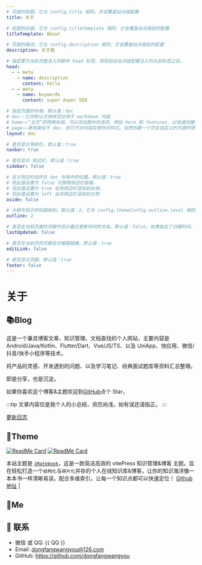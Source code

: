 ```yaml
---
# 页面的标题。它与 config.title 相同，并且覆盖站点级配置
title: 关于

# 标题的后缀。它与 config.titleTemplate 相同，它会覆盖站点级别的配置
titleTemplate: About

# 页面的描述。它与 config.description 相同，它会覆盖站点级别的配置
description: 关于我

# 指定要为当前页面注入的额外 head 标签。将附加在站点级配置注入的头部标签之后。
head:
  - - meta
    - name: description
      content: hello
  - - meta
    - name: keywords
      content: super duper SEO

# 指定页面的布局。默认值：doc
# doc——它将默认文档样式应用于 markdown 内容
# home——“主页”的特殊布局。可以添加额外的选项，例如 hero 和 features，以快速创建漂亮的落地页
# page——表现类似于 doc，但它不对内容应用任何样式。当想创建一个完全自定义的页面时很有用
layout: doc

# 是否显示导航栏。默认值：true
navbar: true

# 是否显示 侧边栏。默认值：true
sidebar: false

# 定义侧边栏组件在 doc 布局中的位置。默认值：true
# 将此值设置为 false 可禁用侧边栏容器。
# 将此值设置为 true 会将侧边栏渲染到右侧。
# 将此值设置为 left 会将侧边栏渲染到左侧
aside: false

# 大纲中显示的标题级别。默认值：2。它与 config.themeConfig.outline.level 相同，它会覆盖站点级的配置。
outline: 2

# 是否在当前页面的页脚中显示最近更新时间的文本。默认值：false。如果指定了日期时间，则会显示该日期时间而不是上次 git 修改的时间戳
lastUpdated: false

# 是否在当前页的页脚显示编辑链接。默认值：true
editLink: false

# 是否显示页脚。默认值：true
footer: false
---
```


# 关于

## 📚Blog

这是一个兼具博客文章、知识管理、文档查找的个人网站，主要内容是 Android/Java/Kotlin、Flutter/Dart、Vue/JS/TS、以及 UniApp、快应用、微信/抖音/快手小程序等技术。

将产品的灵感、开发遇到的问题、以及学习笔记、经典面试题库等资料汇总整理。

即是分享，也是沉淀。

如果你喜欢这个博客&主题欢迎到[GitHub](https://github.com/dongfangwangyou/imatebook)点个 Star，

<!-- 或者交换[友链](/friends/) ( •̀ ω •́ )✧ -->

:::tip
文章内容仅是我个人的小总结，资历尚浅，如有误还请指正。
:::

[更新日志](https://github.com/dongfangwangyou/imatebook/commits/master)

## 🎨Theme

[<img src="https://github-readme-stats.vercel.app/api/pin/?username=xugaoyi&amp;repo=vuepress-theme-vdoing" alt="ReadMe Card" class="no-zoom">](https://github.com/dongfangwangyou/imatebook)
[<img src="https://github-readme-stats.vercel.app/api/pin/?username=xugaoyi&amp;repo=vuepress-theme-vdoing-doc" alt="ReadMe Card" class="no-zoom">](https://doc.xugaoyi.com/)

本站主题是 [`iMatebook`](https://github.com/dongfangwangyou/imatebook)，这是一款简洁高效的 vitePress 知识管理&博客 主题。旨在轻松打造一个`结构化`与`碎片化`并存的个人在线知识库&博客，让你的知识海洋像一本本书一样清晰易读。配合多维索引，让每一个知识点都可以快速定位！ [Github 地址](https://github.com/dongfangwangyou/imatebook) | 
<!-- [在线 vscode 预览源码](https://github1s.com/xugaoyi/vuepress-theme-vdoing) -->

<!-- ## 赞助商

> 进入以下链接注册一下，赞助商会为博主赞助一笔小费，感谢~

<p align="center">
<a href="http://apifox.cn/a103xugaoyi" target="_blank"><img src="https://jsd.cdn.zzko.cn/gh/xugaoyi/blog-gitalk-comment@master/img/Apifox-860x320.ic7tz1417sw.png" alt="赞助商" style="width: 400px;border-radius: 2px;"></a>
</p> -->

## 🐼Me

<!-- web 前端小学生

### 技能

- 熟悉 JavaScript、HTML、CSS、Vue、React 的拼写
- 了解 Linux、windows、macOS 的开关机方式
- 精通 Git 的 pull 和 push，并注册了 GitHub 帐号刷了一些 star -->

<!-- 本人↓↓↓ -->

<!-- ## 前端学习

<br/>
<img src="https://open.weixin.qq.com/qr/code?username=gh_0cf4b813918c"  style="width:100px;" />
关注公众号，回复`前端资源`，即可获取这些 [前端学习资源](https://github.com/xugaoyi/blog-gitalk-comment/wiki/Front-end-Study)。 -->

## :email: 联系

- 微信 或 QQ: <a :href="qqUrl" class='qq'>{{ QQ }}</a>
- Email: <a href="mailto:dongfangwangyou@126.com">dongfangwangyou@126.com</a>
- GitHub: <https://github.com/dongfangwangyou>
  <!-- - Vdoing主题文档：<https://doc.xugaoyi.com> -->
  <!-- - Vdoing交流QQ群：694387113 -->

<!-- 运行时API -->
<script setup>
    import { ref} from 'vue';
    const QQ = '980635625'
    const qqUrl = ref(`tencent://message/?uin=${QQ}&Site=&Menu=yes`)
    // mounted(()=>{
    //     const flag =  navigator.userAgent.match(/(phone|pad|pod|iPhone|iPod|ios|iPad|Android|Mobile|BlackBerry|IEMobile|MQQBrowser|JUC|Fennec|wOSBrowser|BrowserNG|WebOS|Symbian|Windows Phone)/i);
    //     if(flag){
    //         qqUrl.value = `mqqwpa://im/chat?chat_type=wpa&uin=${this.QQ}&version=1&src_type=web&web_src=oicqzone.com`
    //     }
    // })
</script>
